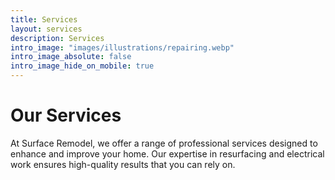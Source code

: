 ```yaml
---
title: Services
layout: services
description: Services
intro_image: "images/illustrations/repairing.webp"
intro_image_absolute: false
intro_image_hide_on_mobile: true
---
```


# Our Services

At Surface Remodel, we offer a range of professional services designed to enhance and improve your home. Our expertise in resurfacing and electrical work ensures high-quality results that you can rely on.
